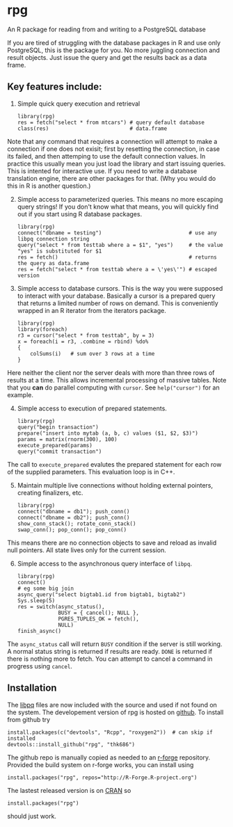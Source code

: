 rpg
====

An R package for reading from and writing to a PostgreSQL database

If you are tired of struggling with the database packages in R and use only PostgreSQL,
this is the package for you. No more juggling connection and result objects. Just issue
the query and get the results back as a data frame.

Key features include:
---------------------

1. Simple quick query execution and retrieval
    ````
    library(rpg)
    res = fetch("select * from mtcars") # query default database
    class(res)                          # data.frame
    ````
Note that any command that requires a connection will attempt to make a connection if one does not exisit; first by resetting the connection, in case its failed, and then attemping
to use the default connection values. In practice this usually mean you just load the
library and start issuing queries. This is intented for interactive use. If you need to
write a database translation engine, there are other packages for that. (Why you would
do this in R is another question.)

2. Simple access to parameterized queries. This means no more escaping query strings!
If you don't know what that means, you will quickly find out if you start using R
database packages.
    ````
    library(rpg)
    connect("dbname = testing")                            # use any libpq connection string
    query("select * from testtab where a = $1", "yes")     # the value "yes" is substituted for $1
    res = fetch()                                          # returns the query as data.frame
    res = fetch("select * from testtab where a = \'yes\'") # escaped version
    ````

3. Simple access to database cursors. This is the way you were supposed to interact
with your database. Basically a cursor is a prepared query that returns a limited number
of rows on demand. This is conveniently wrapped in an R iterator from the iterators
package.
    ````
    library(rpg)
    library(foreach)
    r3 = cursor("select * from testtab", by = 3)
    x = foreach(i = r3, .combine = rbind) %do%
    {
        colSums(i)   # sum over 3 rows at a time
    }
    ````
Here neither the client nor the server deals with more than three rows of results
at a time. This allows incremental processing of massive tables. Note that you **can**
do parallel computing with `cursor`. See `help("cursor")` for an example.

4. Simple access to execution of prepared statements.
    ````
    library(rpg)
    query("begin transaction")
    prepare("insert into mytab (a, b, c) values ($1, $2, $3)")
    params = matrix(rnorm(300), 100)
    execute_prepared(params)
    query("commit transaction")
    ````
The call to `execute_prepared` evalutes the prepared statement for each row of the
supplied parameters. This evaluation loop is in C++.

5. Maintain multiple live connections without holding external pointers, creating
finalizers, etc.
    ````
    library(rpg)
    connect("dbname = db1"); push_conn()
    connect("dbname = db2"); push_conn()
    show_conn_stack(); rotate_conn_stack()
    swap_conn(); pop_conn(); pop_conn()
    ````
This means there are no connection objects to save and reload as invalid null pointers. All state lives only for the current session.

6. Simple access to the asynchronous query interface of `libpq`.
    ````
    library(rpg)
    connect()
    # eg some big join
    async_query("select bigtab1.id from bigtab1, bigtab2")
    Sys.sleep(5)
    res = switch(async_status(),
                 BUSY = { cancel(); NULL },
                 PGRES_TUPLES_OK = fetch(),
                 NULL)
    finish_async()
    ````
The `async_status` call will return `BUSY` condition if the server is still working.
A normal status string is returned if results are ready. `DONE` is returned if there
is nothing more to fetch. You can attempt to cancel a command in progress using `cancel`.

Installation
------------

The [libpq](http://www.postgresql.org/download/) files are now included with the source and used if not found on the system. The developement version of rpg is hosted on [github](https://github.com/thk686/rpg). To install from github try

```
install.packages(c("devtools", "Rcpp", "roxygen2"))  # can skip if installed
devtools::install_github("rpg", "thk686")
```

The github repo is manually copied as needed to an [r-forge](https://r-forge.r-project.org/projects/rpg/) repository. Provided the build system on r-forge works, you can install using

```
install.packages("rpg", repos="http://R-Forge.R-project.org")
```

The lastest released version is on [CRAN](http://cran.r-project.org/web/packages/rpg/index.html) so

```
install.packages("rpg")
```

should just work.

